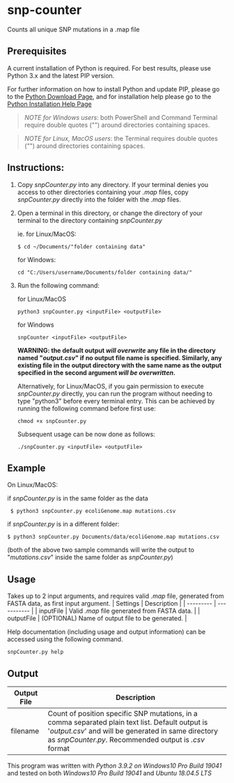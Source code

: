 # snp-counter
Counts all unique SNP mutations in a .map file

## Prerequisites
A current installation of Python is required. For best results, please use Python 3.x and the latest PIP version.
 
For further information on how to install Python and update PIP, please go to the [Python Download Page](https://www.python.org/downloads/), and for installation help please go to the [Python Installation Help Page](https://wiki.python.org/moin/BeginnersGuide/Download)

> *NOTE for Windows users*: both PowerShell and Command Terminal require double quotes ("") around directories containing spaces.
 
> *NOTE for Linux, MacOS users*: the Terminal requires double quotes ("") around directories containing spaces.


## Instructions:
1) Copy *snpCounter.py* into any directory. If your terminal denies you access to other directories containing your *.map* files, copy *snpCounter.py* directly into the folder with the *.map* files.

2) Open a terminal in this directory, or change the directory of your terminal to the directory containing *snpCounter.py*
   
   ie. for Linux/MacOS: 
      ```
      $ cd ~/Documents/"folder containing data"
      ```
   
      for Windows:
      ```
      cd "C:/Users/username/Documents/folder containing data/"
      ```
        
3) Run the following command:

   for Linux/MacOS
    ```
    python3 snpCounter.py <inputFile> <outputFile>
    ```

   for Windows
    ```
    snpCounter <inputFile> <outputFile>
    ```

   **WARNING: the default output *will overwrite* any file in the directory named "*output.csv*" if no output file name is specified. Similarly, any existing file in the output directory with the same name as the output specified in the second argument *will be overwritten*.**

    Alternatively, for Linux/MacOS, if you gain permission to execute *snpCounter.py* directly, you can run the program without needing to type "python3" before every terminal entry. This can be achieved by running the following command before first use:

    ```
    chmod +x snpCounter.py
    ```

    Subsequent usage can be now done as follows:
    ```
    ./snpCounter.py <inputFile> <outputFile>
    ```

## Example
   On Linux/MacOS:
    
   if *snpCounter.py* is in the same folder as the data
   ```
    $ python3 snpCounter.py ecoliGenome.map mutations.csv
   ```
   if *snpCounter.py* is in a different folder:
   ```
   $ python3 snpCounter.py Documents/data/ecoliGenome.map mutations.csv
   ```
   (both of the above two sample commands will write the output to "*mutations.csv*" inside the same folder as *snpCounter.py*)
   
## Usage
Takes up to 2 input arguments, and requires valid *.map* file, generated from FASTA data, as first input argument.
| Settings | Description |
| --------- | ----------- |
| inputFile | Valid *.map* file generated from FASTA data. |
| outputFile | (OPTIONAL) Name of output file to be generated. |

Help documentation (including usage and output information) can be accessed using the following command.
```
snpCounter.py help
```

## Output
| Output File | Description |
| --------- | ----------- |
| filename | Count of position specific SNP mutations, in a comma separated plain text list. Default output is '*output.csv*' and will be generated in same directory as *snpCounter.py*. Recommended output is *.csv* format |


This program was written with *Python 3.9.2 on Windows10 Pro Build 19041* and tested on both *Windows10 Pro Build 19041* and *Ubuntu 18.04.5 LTS*
